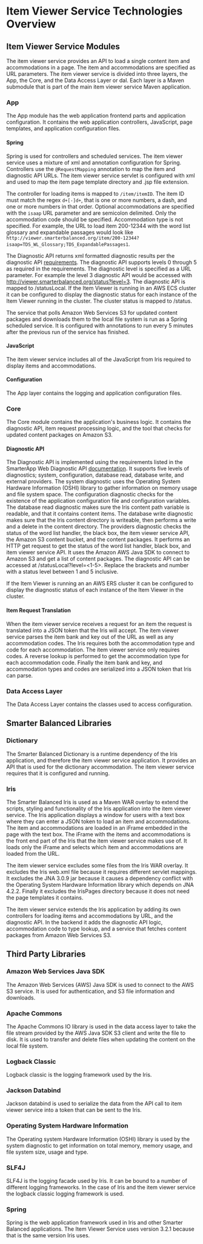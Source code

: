 # Item Viewer Service Technologies Overview

## Item Viewer Service Modules
The item viewer service provides an API to load a single content item and accommodations in a page. The item and accommodations are specified as URL parameters.
The item viewer service is divided into three layers, the App, the Core, and the Data Access Layer or dal.
Each layer is a Maven submodule that is part of the main item viewer service Maven application.

### App
The App module has the web application frontend parts and application configuration. It contains the web application controllers, JavaScript, page templates, and application configuration files.

#### Spring
Spring is used for controllers and scheduled services. The item viewer service uses a mixture of xml and annotation configuration for Spring. Controllers use the `@RequestMapping` annotation to map the item and diagnostic API URLs. The item viewer service servlet is configured with xml and used to map the item page template directory and .jsp file extension.


The controller for loading items is mapped to `/item/itemID`.
The item ID must match the regex `d+[-]d+`, that is one or more numbers, a dash, and one or more numbers in that order.
Optional accommodations are specified with the `isaap` URL parameter and are semicolon delimited. Only the accommodation code should be specified. Accommodation type is not specified.
For example, the URL to load item 200-12344 with the word list glossary and expandable passages would look like   `http://viewer.smarterbalanced.org/item/200-12344?isaap=TDS_WL_Glossary;TDS_ExpandablePassages1`.


The Diagnostic API returns xml formatted diagnostic results per the diagnostic API [requirements](http://www.smarterapp.org/documents/DiagnosticApi.html). The diagnostic API supports levels 0 through 5 as required in the requirements. The diagnostic level is specified as a URL parameter. For example the level 3 diagnostic API would be accessed with http://viewer.smarterbalanced.org/status?level=3.
The diagnostic API is mapped to /statusLocal. 
If the Item Viewer is running in an AWS ECS cluster it can be configured to display the diagnostic status for each instance of the Item Viewer running in the cluster.
The cluster status is mapped to /status.

The service that polls Amazon Web Services S3 for updated content packages and downloads them to the local file system is run as a Spring scheduled service.
It is configured with annotations to run every 5 minutes after the previous run of the service has finished.

#### JavaScript
The item viewer service includes all of the JavaScript from Iris required to display items and accommodations.

#### Configuration
The App layer contains the logging and application configuration files.

### Core
The Core module contains the application's business logic. It contains the diagnostic API, item request processing logic, and the tool that checks for updated content packages on Amazon S3.

#### Diagnostic API
The Diagnostic API is implemented using the requirements listed in the SmarterApp Web Diagnostic API [documentation](http://www.smarterapp.org/documents/DiagnosticApi.html).
It supports five levels of diagnostics; system, configuration, database read, database write, and external providers.
The system diagnostic uses the Operating System Hardware Information (OSHI) library to gather information on memory usage and file system space.
The configuration diagnostic checks for the existence of the application configuration file and configuration variables. The database read diagnostic makes sure the Iris content path variable is readable, and that it contains content items.
The database write diagnostic makes sure that the Iris content directory is writeable, then performs a write and a delete in the content directory.
The providers diagnostic checks the status of the word list handler, the black box, the item viewer service API, the Amazon S3 content bucket, and the content packages.
It performs an HTTP get request to get the status of the word list handler, black box, and item viewer service API.
It uses the Amazon AWS Java SDK to connect to Amazon S3 and get a list of content packages.
The diagnostic API can be accessed at /statusLocal?level=<1-5>. Replace the brackets and number with a status level between 1 and 5 inclusive.

If the Item Viewer is running an an AWS ERS cluster it can be configured to display the diagnostic status of each instance of the Item Viewer in the cluster.

#### Item Request Translation
When the item viewer service receives a request for an item the request is translated into a JSON token that the Iris will accept.
The item viewer service parses the item bank and key out of the URL as well as any accommodation codes.
The Iris requires both the accommodation type and code for each accommodation. The item viewer service only requires codes.
A reverse lookup is performed to get the accommodation type for each accommodation code.
Finally the item bank and key, and accommodation types and codes are serialized into a JSON token that Iris can parse.

### Data Access Layer
The Data Access Layer contains the classes used to access configuration. 

## Smarter Balanced Libraries

### Dictionary
The Smarter Balanced Dictionary is a runtime dependency of the Iris application, and therefore the item viewer service application. It provides an API that is used for the dictionary accommodation. The item viewer service requires that it is configured and running.

### Iris
The Smarter Balanced Iris is used as a Maven WAR overlay to extend the scripts, styling and functionality of the Iris application into the item viewer service.
The Iris application displays a window for users with a text box where they can enter a JSON token to load an item and accommodations. The item and accommodations are loaded in an iFrame embedded in the page with the text box.
The iFrame with the items and accommodations is the front end part of the Iris that the item viewer service makes use of. It loads only the iFrame and selects which item and accommodations are loaded from the URL.

The item viewer service excludes some files from the Iris WAR overlay. It excludes the Iris web.xml file because it requires different servlet mappings. It excludes the JNA 3.0.9 jar because it causes a dependency conflict with the Operating System Hardware Information library which depends on JNA 4.2.2. Finally it excludes the IrisPages directory because it does not need the page templates it contains.

The item viewer service extends the Iris application by adding its own controllers for loading items and accommodations by URL, and the diagnostic API.
In the backend it adds the diagnostic API logic, accommodation code to type lookup, and a service that fetches content packages from Amazon Web Services S3.


## Third Party Libraries

### Amazon Web Services Java SDK
The Amazon Web Services (AWS) Java SDK is used to connect to the AWS S3 service. It is used for authentication, and S3 file information and downloads.

### Apache Commons
The Apache Commons IO library is used in the data access layer to take the file stream provided by the AWS Java SDK S3 client and write the file to disk. It is used to transfer and delete files when updating the content on the local file system.


### Logback Classic
Logback classic is the logging framework used by the Iris.

### Jackson Databind
Jackson databind is used to serialize the data from the API call to item viewer service into a token that can be sent to the Iris.

### Operating System Hardware Information
The Operating system Hardware Information (OSHI) library is used by the system diagnostic to get information on total memory, memory usage, and file system size, usage and type.

### SLF4J
SLF4J is the logging facade used by Iris. It can be bound to a number of different logging frameworks. In the case of Iris and the item viewer service the logback classic logging framework is used.

### Spring
Spring is the web application framework used in Iris and other Smarter Balanced applications. The Item Viewer Service uses version 3.2.1 because that is the same version Iris uses.


